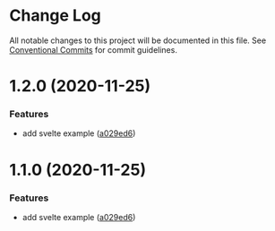 # Change Log

All notable changes to this project will be documented in this file.
See [Conventional Commits](https://conventionalcommits.org) for commit guidelines.

# 1.2.0 (2020-11-25)

### Features

- add svelte example ([a029ed6](https://github.com/kenoxa/beamwind/commit/a029ed6267b1a1816dec74dbaaacacf6cfbd2615))

# 1.1.0 (2020-11-25)

### Features

- add svelte example ([a029ed6](https://github.com/kenoxa/beamwind/commit/a029ed6267b1a1816dec74dbaaacacf6cfbd2615))
